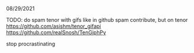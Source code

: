08/29/2021

TODO: do spam tenor with gifs like in github spam contribute, but on tenor
https://github.com/asishm/tenor_gifapi
https://github.com/realSnosh/TenGiphPy

stop procrastinating
